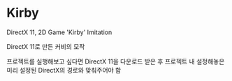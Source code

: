 # Kirby
DirectX 11, 2D Game 'Kirby' Imitation

DirectX 11로 만든 커비의 모작

프로젝트를 실행해보고 싶다면 DirectX 11을 다운로드 받은 후 프로젝트 내 설정해놓은 미리 설정된 DirectX의 경로와 맞춰주어야 함

